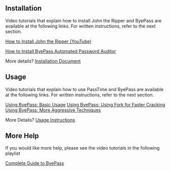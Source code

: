 ## Installation

Video tutorials that explain how to install John the Ripper and ByePass are 
available at the following links. For written instructions, refer to the next section.

[How to Install John the Ripper (YouTube)](https://www.youtube.com/watch?v=7R10QN_uCh0)

[How to Install ByePass Automated Password Auditor](https://www.youtube.com/watch?v=aQwoJh6cyH8)

More details? [Installation Document](README-INSTALL.md)

## Usage

Video tutorials that explain how to use PassTime and ByePass are 
available at the following links. For written instructions, refer to the next section.

[Using ByePass: Basic Usage](https://www.youtube.com/watch?v=cFQjbpQUtJU)
[Using ByePass: Using Fork for Faster Cracking](https://www.youtube.com/watch?v=xNSbFu7hLDc)
[Using ByePass: More Aggressive Techniques](https://www.youtube.com/watch?v=JhfWXQdomI4)

More Details? [Usage Instructions](README-USAGE.md)

## More Help

If you would like more help, please see the video 
tutorials in the following playlist

[Complete Guide to ByePass](https://www.youtube.com/playlist?list=PLZOToVAK85Mqfcbufx1_lQHZ4pltV8nAm)
